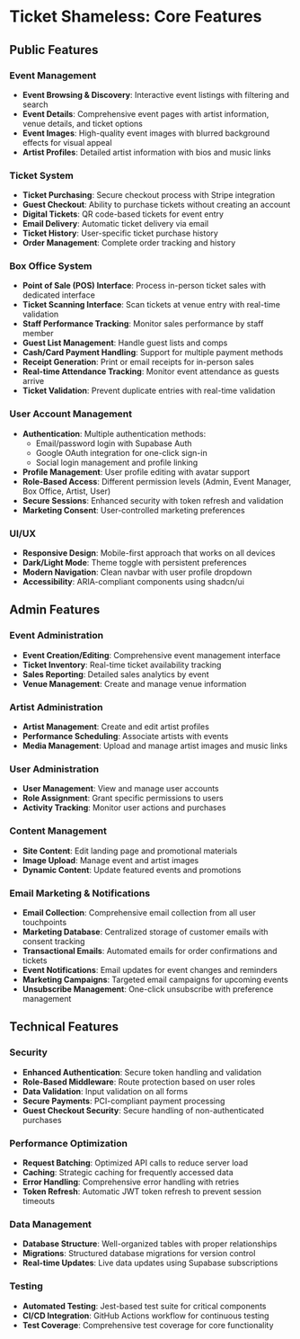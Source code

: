 # Ticket Shameless: Core Features

## Public Features

### Event Management
- **Event Browsing & Discovery**: Interactive event listings with filtering and search
- **Event Details**: Comprehensive event pages with artist information, venue details, and ticket options
- **Event Images**: High-quality event images with blurred background effects for visual appeal
- **Artist Profiles**: Detailed artist information with bios and music links

### Ticket System
- **Ticket Purchasing**: Secure checkout process with Stripe integration
- **Guest Checkout**: Ability to purchase tickets without creating an account
- **Digital Tickets**: QR code-based tickets for event entry
- **Email Delivery**: Automatic ticket delivery via email
- **Ticket History**: User-specific ticket purchase history
- **Order Management**: Complete order tracking and history

### Box Office System
- **Point of Sale (POS) Interface**: Process in-person ticket sales with dedicated interface
- **Ticket Scanning Interface**: Scan tickets at venue entry with real-time validation
- **Staff Performance Tracking**: Monitor sales performance by staff member
- **Guest List Management**: Handle guest lists and comps
- **Cash/Card Payment Handling**: Support for multiple payment methods
- **Receipt Generation**: Print or email receipts for in-person sales
- **Real-time Attendance Tracking**: Monitor event attendance as guests arrive
- **Ticket Validation**: Prevent duplicate entries with real-time validation

### User Account Management
- **Authentication**: Multiple authentication methods:
  - Email/password login with Supabase Auth
  - Google OAuth integration for one-click sign-in
  - Social login management and profile linking
- **Profile Management**: User profile editing with avatar support
- **Role-Based Access**: Different permission levels (Admin, Event Manager, Box Office, Artist, User)
- **Secure Sessions**: Enhanced security with token refresh and validation
- **Marketing Consent**: User-controlled marketing preferences

### UI/UX
- **Responsive Design**: Mobile-first approach that works on all devices
- **Dark/Light Mode**: Theme toggle with persistent preferences
- **Modern Navigation**: Clean navbar with user profile dropdown
- **Accessibility**: ARIA-compliant components using shadcn/ui

## Admin Features

### Event Administration
- **Event Creation/Editing**: Comprehensive event management interface
- **Ticket Inventory**: Real-time ticket availability tracking
- **Sales Reporting**: Detailed sales analytics by event
- **Venue Management**: Create and manage venue information

### Artist Administration
- **Artist Management**: Create and edit artist profiles
- **Performance Scheduling**: Associate artists with events
- **Media Management**: Upload and manage artist images and music links

### User Administration
- **User Management**: View and manage user accounts
- **Role Assignment**: Grant specific permissions to users
- **Activity Tracking**: Monitor user actions and purchases

### Content Management
- **Site Content**: Edit landing page and promotional materials
- **Image Upload**: Manage event and artist images
- **Dynamic Content**: Update featured events and promotions

### Email Marketing & Notifications
- **Email Collection**: Comprehensive email collection from all user touchpoints
- **Marketing Database**: Centralized storage of customer emails with consent tracking
- **Transactional Emails**: Automated emails for order confirmations and tickets
- **Event Notifications**: Email updates for event changes and reminders
- **Marketing Campaigns**: Targeted email campaigns for upcoming events
- **Unsubscribe Management**: One-click unsubscribe with preference management

## Technical Features

### Security
- **Enhanced Authentication**: Secure token handling and validation
- **Role-Based Middleware**: Route protection based on user roles
- **Data Validation**: Input validation on all forms
- **Secure Payments**: PCI-compliant payment processing
- **Guest Checkout Security**: Secure handling of non-authenticated purchases

### Performance Optimization
- **Request Batching**: Optimized API calls to reduce server load
- **Caching**: Strategic caching for frequently accessed data
- **Error Handling**: Comprehensive error handling with retries
- **Token Refresh**: Automatic JWT token refresh to prevent session timeouts

### Data Management
- **Database Structure**: Well-organized tables with proper relationships
- **Migrations**: Structured database migrations for version control
- **Real-time Updates**: Live data updates using Supabase subscriptions

### Testing
- **Automated Testing**: Jest-based test suite for critical components
- **CI/CD Integration**: GitHub Actions workflow for continuous testing
- **Test Coverage**: Comprehensive test coverage for core functionality